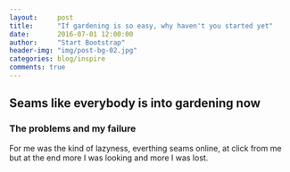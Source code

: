 ```yaml
---
layout:     post
title:      "If gardening is so easy, why haven't you started yet"
date:       2016-07-01 12:00:00
author:     "Start Bootstrap"
header-img: "img/post-bg-02.jpg"
categories: blog/inspire
comments: true
---
```


## Seams like everybody is into gardening now

### The problems and my failure
For me was the kind of lazyness, everthing seams online, at click from me but at the end more I was looking and more I was lost. 
